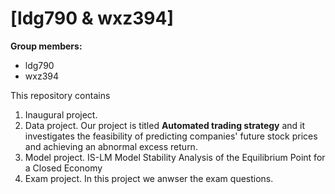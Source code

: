 # \[ldg790 & wxz394\]

**Group members:**
- ldg790
- wxz394

This repository contains  
1. Inaugural project. 
2. Data project. Our project is titled **Automated trading strategy** and it investigates the feasibility of predicting companies' future stock prices and achieving an abnormal excess return.
3. Model project. IS-LM Model Stability Analysis of the Equilibrium Point for a Closed Economy
4. Exam project. In this project we anwser the exam questions.